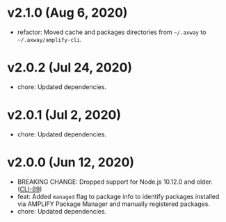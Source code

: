 # v2.1.0 (Aug 6, 2020)

 * refactor: Moved cache and packages directories from `~/.axway` to `~/.axway/amplify-cli`.

# v2.0.2 (Jul 24, 2020)

 * chore: Updated dependencies.

# v2.0.1 (Jul 2, 2020)

 * chore: Updated dependencies.

# v2.0.0 (Jun 12, 2020)

 * BREAKING CHANGE: Dropped support for Node.js 10.12.0 and older.
   ([CLI-89](https://jira.axway.com/browse/CLI-89))
 * feat: Added `managed` flag to package info to identify packages installed via AMPLIFY Package
   Manager and manually registered packages.
 * chore: Updated dependencies.
